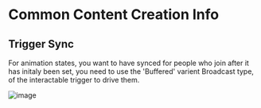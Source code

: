 # Common Content Creation Info  

## Trigger Sync

For animation states, you want to have synced for people who join after it has initaly been set, you need to use the 'Buffered' varient Broadcast type, of the interactable trigger to drive them.  
  
![image](https://user-images.githubusercontent.com/31048789/188309489-fcd2aa74-b8b7-457b-a84d-a601bc43caab.png)
